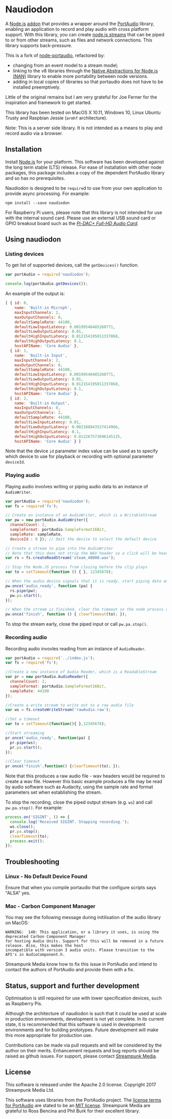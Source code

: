 # Naudiodon

A [Node.js](http://nodejs.org/) [addon](http://nodejs.org/api/addons.html) that provides a wrapper around the [PortAudio](http://portaudio.com/) library, enabling an application to record and play audio with cross platform support. With this library, you can create [node.js streams](https://nodejs.org/dist/latest-v6.x/docs/api/stream.html) that can be piped to or from other streams, such as files and network connections. This library supports back-pressure.

This is a fork of [node-portaudio](/joeferner/node-portaudio), refactored by:

* changing from an event model to a stream model;
* linking to the v8 libraries through the [Native Abstractions for Node.js (NAN)](/nodejs/nan) library to enable more portability between node versions.
* adding in local copies of libraries so that portaudio does not have to be installed preemptively.

Little of the original remains but I am very grateful for Joe Ferner for the inspiration and framework to get started.

This library has been tested on MacOS X 10.11, Windows 10, Linux Ubuntu Trusty and Raspbian Jessie (`armhf` architecture).

Note: This is a server side library. It is not intended as a means to play and record audio via a browser.

## Installation

Install [Node.js](http://nodejs.org/) for your platform. This software has been developed against the long term stable (LTS) release. For ease of installation with other node packages, this package includes a copy of the dependent PortAudio library and so has no prerequisites.

Naudiodon is designed to be `require`d to use from your own application to provide async processing. For example:

    npm install --save naudiodon

For Raspberry Pi users, please note that this library is not intended for use with the internal sound card. Please use an external USB sound card or GPIO breakout board such as the [_Pi-DAC+ Full-HD Audio Card_](https://www.modmypi.com/raspberry-pi/breakout-boards/iqaudio/pi-dac-plus-full-hd-audio-card/?tag=pi-dac).

## Using naudiodon

### Listing devices

To get list of supported devices, call the `getDevices()` function.

```javascript
var portAudio = require('naudiodon');

console.log(portAudio.getDevices());
```

An example of the output is:

```javascript
[ { id: 0,
    name: 'Built-in Microph',
    maxInputChannels: 2,
    maxOutputChannels: 0,
    defaultSampleRate: 44100,
    defaultLowInputLatency: 0.00199546485260771,
    defaultLowOutputLatency: 0.01,
    defaultHighInputLatency: 0.012154195011337868,
    defaultHighOutputLatency: 0.1,
    hostAPIName: 'Core Audio' },
  { id: 1,
    name: 'Built-in Input',
    maxInputChannels: 2,
    maxOutputChannels: 0,
    defaultSampleRate: 44100,
    defaultLowInputLatency: 0.00199546485260771,
    defaultLowOutputLatency: 0.01,
    defaultHighInputLatency: 0.012154195011337868,
    defaultHighOutputLatency: 0.1,
    hostAPIName: 'Core Audio' },
  { id: 2,
    name: 'Built-in Output',
    maxInputChannels: 0,
    maxOutputChannels: 2,
    defaultSampleRate: 44100,
    defaultLowInputLatency: 0.01,
    defaultLowOutputLatency: 0.002108843537414966,
    defaultHighInputLatency: 0.1,
    defaultHighOutputLatency: 0.012267573696145125,
    hostAPIName: 'Core Audio' } ]
```

Note that the device `id` parameter index value can be used as to specify which device to use for playback or recording with optional parameter `deviceId`.

### Playing audio

Playing audio involves writing or piping audio data to an instance of `AudioWriter`.

```javascript
var portAudio = require('naudiodon');
var fs = require('fs');

// Create an instance of an AudioWriter, which is a WritableStream
var pw = new portAudio.AudioWriter({
  channelCount: 2,
  sampleFormat: portAudio.SampleFormat16Bit,
  sampleRate: sampleRate,
  deviceId : 0 }); // Omit the device to select the default device

// Create a stream to pipe into the AudioWriter  
// Note that this does not strip the WAV header so a click will be heard at the beginning
var rs = fs.createReadStream('steam_48000.wav');

// Stop the Node.JS process from closing before the clip plays
var to = setTimeout(function () { }, 12345678);

// When the audio device signals that it is ready, start piping data and start streaming
pw.once('audio_ready', function (pa) {
  rs.pipe(pw);
  pw.pa.start();
});

// When the stream is finished, clear the timeout so the node process can complete
pw.once('finish', function () { clearTimeout(to); });
```

To stop the stream early, close the piped input or call `pw.pa.stop()`.

### Recording audio

Recording audio invovles reading from an instance of `AudioReader`.

```javascript
var portAudio = require('../index.js');
var fs = require('fs');

//Create a new instance of Audio Reader, which is a ReadableStream
var pr = new portAudio.AudioReader({
  channelCount: 2,
  sampleFormat: portAudio.SampleFormat16Bit,
  sampleRate: 44100
});

//Create a write stream to write out to a raw audio file
var ws = fs.createWriteStream('rawAudio.raw');

//Set a timeout
var to = setTimeout(function(){ },12345678);

//Start streaming
pr.once('audio_ready', function(pa) {
  pr.pipe(ws);
  pr.pa.start();
});

//Clear timeout
pr.once('finish',function() {clearTimeout(to); });

```

Note that this produces a raw audio file - wav headers would be required to create a wav file. However this basic example produces a file may be read by audio software such as Audacity, using the sample rate and format parameters set when establishing the stream.

To stop the recording, close the piped output stream (e.g. `ws`)  and call `pw.pa.stop()`. For example:

```javascript
process.on('SIGINT', () => {
  console.log('Received SIGINT. Stopping recording.');
  ws.close();
  pr.pa.stop();
  clearTimeout(to);
  process.exit();
});
```

## Troubleshooting

### Linux - No Default Device Found

Ensure that when you compile portaudio that the configure scripts says "ALSA" yes.

### Mac - Carbon Component Manager

You may see the following message during initilisation of the audio library on MacOS:

```
WARNING:  140: This application, or a library it uses, is using the deprecated Carbon Component Manager
for hosting Audio Units. Support for this will be removed in a future release. Also, this makes the host
incompatible with version 3 audio units. Please transition to the API's in AudioComponent.h.
```

Streampunk Media know how to fix this issue in PortAudio and intend to contact the authors of PortAudio
and provide them with a fix.

## Status, support and further development

Optimisation is still required for use with lower specification devices, such as Raspberry Pis.

Although the architecture of naudiodon is such that it could be used at scale in production environments, development is not yet complete. In its current state, it is recommended that this software is used in development environments and for building prototypes. Future development will make this more appropriate for production use.

Contributions can be made via pull requests and will be considered by the author on their merits. Enhancement requests and bug reports should be raised as github issues. For support, please contact [Streampunk Media](http://www.streampunk.media/).

## License

This software is released under the Apache 2.0 license. Copyright 2017 Streampunk Media Ltd.

This software uses libraries from the PortAudio project. The [license terms for PortAudio](http://portaudio.com/license.html) are stated to be an [MIT license](http://opensource.org/licenses/mit-license.php). Streampunk Media are grateful to Ross Bencina and Phil Burk for their excellent library.
